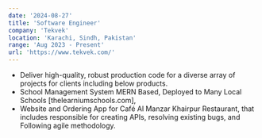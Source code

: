 ```yaml
---
date: '2024-08-27'
title: 'Software Engineer'
company: 'Tekvek'
location: 'Karachi, Sindh, Pakistan'
range: 'Aug 2023 - Present'
url: 'https://www.tekvek.com/'
---
```


- Deliver high-quality, robust production code for a diverse array of projects for clients including below products.
- School Management System MERN Based, Deployed to Many Local Schools [thelearniumschools.com],
- Website and Ordering App for Café Al Manzar Khairpur Restaurant, that includes responsible for creating APIs, resolving existing bugs, and Following agile methodology.
